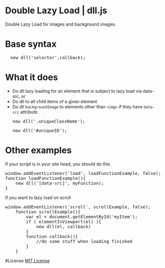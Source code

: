# Double Lazy Load | dll.js
Double Lazy Load for images and background images.

# Base syntax
<pre>  new dll('selector',callback);</pre>
	
# What it does
* Do dll lazy loading for an element that is subject to lazy load via data-src, or
* Do dll to all child items of a given element
* Do dll <code>backgroundImage</code> to elements other than <code>&lt;img&gt;</code> if they have <code>data-src</code> attribute.
  <pre>new dll('.uniqueClassName');</pre>
  <pre>new dll('#uniqueID');</pre>
    
# Other examples
If your script is in your site head, you should do this
<pre>
window.addEventListener('load', loadFunctionExample, false);
function loadFunctionExample(){
	new dll('[data-src]', myFunction);
}
</pre>

If you want to lazy load on scroll
<pre>
window.addEventListener('scroll', scrollExample, false);
	function scrollExample(){
		var el = document.getElementById('myItem');
		if ( elementInViewport(el) ){
			new dll(el, callback)
		}
		function callback(){
			//do some stuff when loading finished
		}
	}
</pre>	
#License
<a href="https://github.com/thednp/dll.js/blob/master/LICENSE">MIT License</a>
